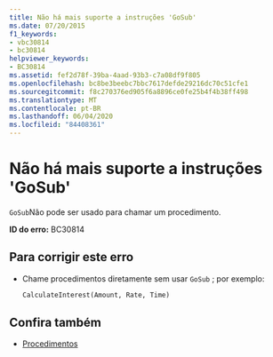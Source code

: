 ```yaml
---
title: Não há mais suporte a instruções 'GoSub'
ms.date: 07/20/2015
f1_keywords:
- vbc30814
- bc30814
helpviewer_keywords:
- BC30814
ms.assetid: fef2d78f-39ba-4aad-93b3-c7a08df9f805
ms.openlocfilehash: bc8be3beebc7bbc7617defde29216dc70c51cfe1
ms.sourcegitcommit: f8c270376ed905f6a8896ce0fe25b4f4b38ff498
ms.translationtype: MT
ms.contentlocale: pt-BR
ms.lasthandoff: 06/04/2020
ms.locfileid: "84408361"
---
```

# <a name="gosub-statements-are-no-longer-supported"></a>Não há mais suporte a instruções 'GoSub'
`GoSub`Não pode ser usado para chamar um procedimento.  
  
 **ID do erro:** BC30814  
  
## <a name="to-correct-this-error"></a>Para corrigir este erro  
  
- Chame procedimentos diretamente sem usar `GoSub` ; por exemplo:  
  
    ```vb  
    CalculateInterest(Amount, Rate, Time)  
    ```  
  
## <a name="see-also"></a>Confira também

- [Procedimentos](../programming-guide/language-features/procedures/index.md)
